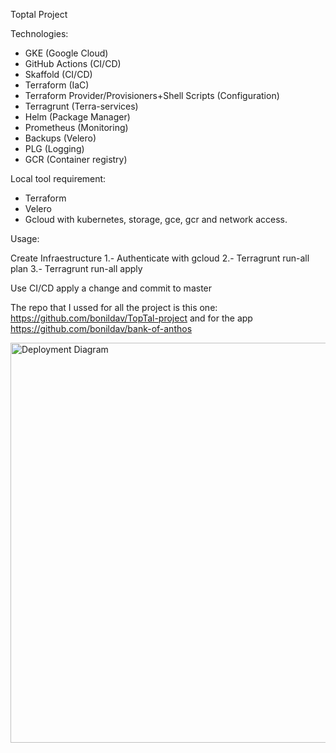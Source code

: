 Toptal Project

Technologies:
- GKE (Google Cloud) 
- GitHub Actions (CI/CD)
- Skaffold (CI/CD) 
- Terraform (IaC)
- Terraform Provider/Provisioners+Shell Scripts (Configuration)
- Terragrunt (Terra-services)
- Helm (Package Manager)
- Prometheus (Monitoring)
- Backups (Velero)
- PLG (Logging)
- GCR (Container registry)


Local tool requirement:
- Terraform
- Velero
- Gcloud with kubernetes, storage, gce, gcr and network access.

Usage:

Create Infraestructure
1.- Authenticate with gcloud 
2.- Terragrunt run-all plan
3.- Terragrunt run-all apply

Use CI/CD
apply a change and commit to master

The repo that I ussed for all the project is this one: https://github.com/bonildav/TopTal-project and for the app https://github.com/bonildav/bank-of-anthos

<img width="640" alt="Deployment Diagram" src="https://user-images.githubusercontent.com/40408393/121459876-a6b06e80-c971-11eb-87c7-719c4b2a2579.png">

